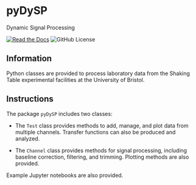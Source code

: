 # pyDySP

Dynamic Signal Processing

[![Read the Docs](https://img.shields.io/readthedocs/pydysp)](https://pydysp.readthedocs.io/en/latest/)
![GitHub License](https://img.shields.io/github/license/dkaramitros/python-dysp)

## Information

Python classes are provided to process laboratory data from the Shaking Table experimental facilities at the University of Bristol.

## Instructions

The package `pyDySP` includes two classes:

- The `Test` class provides methods to add, manage, and plot data from multiple channels. Transfer functions can also be produced and analyzed.

- The `Channel` class provides methods for signal processing, including baseline correction, filtering, and trimming. Plotting methods are also provided.

Example Jupyter notebooks are also provided.
